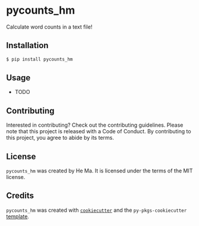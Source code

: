 # pycounts_hm

Calculate word counts in a text file!

## Installation

```bash
$ pip install pycounts_hm
```

## Usage

- TODO

## Contributing

Interested in contributing? Check out the contributing guidelines. Please note that this project is released with a Code of Conduct. By contributing to this project, you agree to abide by its terms.

## License

`pycounts_hm` was created by He Ma. It is licensed under the terms of the MIT license.

## Credits

`pycounts_hm` was created with [`cookiecutter`](https://cookiecutter.readthedocs.io/en/latest/) and the `py-pkgs-cookiecutter` [template](https://github.com/py-pkgs/py-pkgs-cookiecutter).
